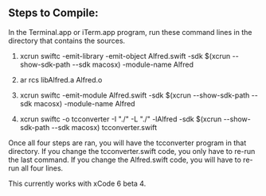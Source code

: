 Steps to Compile:
---

In the Terminal.app or iTerm.app program, run these command lines in the directory that contains the sources.

1. xcrun swiftc -emit-library -emit-object Alfred.swift -sdk $(xcrun --show-sdk-path --sdk macosx) -module-name Alfred

2. ar rcs libAlfred.a Alfred.o

3. xcrun swiftc -emit-module Alfred.swift -sdk $(xcrun --show-sdk-path --sdk macosx) -module-name Alfred

4. xcrun swiftc -o tcconverter -I "./" -L "./" -lAlfred -sdk $(xcrun --show-sdk-path --sdk macosx) tcconverter.swift

Once all four steps are ran, you will have the tcconverter program in that directory. If you change the tcconverter.swift code, you only have to re-run the last command. If you change the Alfred.swift code, you will have to re-run all four lines.

This currently works with xCode 6 beta 4.

